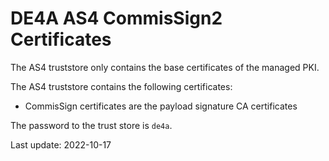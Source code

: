# DE4A AS4 CommisSign2 Certificates

The AS4 truststore only contains the base certificates of the managed PKI.

The AS4 truststore contains the following certificates:
* CommisSign certificates are the payload signature CA certificates

The password to the trust store is `de4a`.

Last update: 2022-10-17
